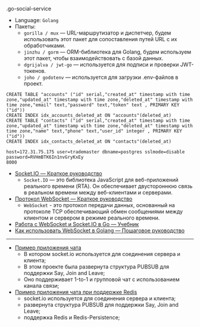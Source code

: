 .go-social-service

+ Language: `Golang`
+ Пакеты:
  - `gorilla / mux` — URL-маршрутизатор и диспетчер, будем использовать этот пакет для сопоставления путей URL с их обработчиками.
  - `jinzhu / gorm` — ORM-библиотека для Golang, будем используем этот пакет, чтобы взаимодействовать с базой данных.
  - `dgrijalva / jwt-go` — используется для подписи и проверки JWT-токенов.
  - `joho / godotenv` — используется для загрузки .env-файлов в проект.

```shell script
CREATE TABLE "accounts" ("id" serial,"created_at" timestamp with time zone,"updated_at" timestamp with time zone,"deleted_at" timestamp with time zone,"email" text,"password" text,"token" text , PRIMARY KEY ("id"))  
CREATE INDEX idx_accounts_deleted_at ON "accounts"(deleted_at)   
CREATE TABLE "contacts" ("id" serial,"created_at" timestamp with time zone,"updated_at" timestamp with time zone,"deleted_at" timestamp with time zone,"name" text,"phone" text,"user_id" integer , PRIMARY KEY ("id"))  
CREATE INDEX idx_contacts_deleted_at ON "contacts"(deleted_at)   
```

```shell script
host=172.31.75.175 user=trademaster dbname=postgres sslmode=disable password=RVHmBTK6In1nvGryKxEy
8000
```

* [Socket.IO — Краткое руководство](https://coderlessons.com/tutorials/kompiuternoe-programmirovanie/uznaite-socket-io/socket-io-kratkoe-rukovodstvo)
  * `Socket.IO` — это библиотека JavaScript для веб-приложений реального времени (RTA). Он обеспечивает двустороннюю связь в реальном времени между веб-клиентами и серверами.
* [Протокол WebSocket — Краткое руководство](https://nodejsdev.ru/doc/websocket)
  * `WebSocket` - это протокол передачи данных, основанный на протоколе TCP обеспечивающий обмен сообщениями между клиентом и сервером в режиме реального времени.
* [Работа с WebSocket и Socket.IO в Go — Учебник](https://tutorialedge.net/golang/golang-websockets-tutorial)
* [Как использовать WebSocket в Golang — Пошаговое руководство](https://yalantis.com/blog/how-to-build-websockets-in-go)

---

+ [Пример приложения чата](https://github.com/kyopark2014/webchat-golang-socketio)
  - В котором socket.io используется для соединения сервера и клиента;
  - В этом проекте была развернута структура PUBSUB для поддержки Say, Join and Leave;
  - Оно поддерживает 1-to-1 и групповой чат с использованием канала связи;
+ [Пример приложения чата при поддержке Redis](https://levelup.gitconnected.com/building-chat-service-in-golang-and-websockets-backed-by-redis-b42a8784636c)
  - socket.io используется для соединения сервера и клиента;
  - развернута структура PUBSUB для поддержки Say, Join and Leave;
  - поддержка Redis и Redis-Persistence;

